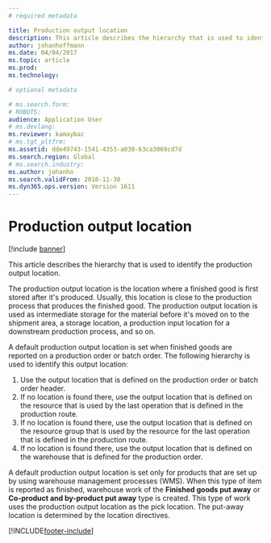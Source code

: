```yaml
---
# required metadata

title: Production output location
description: This article describes the hierarchy that is used to identify the production output location.
author: johanhoffmann
ms.date: 04/04/2017
ms.topic: article
ms.prod: 
ms.technology: 

# optional metadata

# ms.search.form: 
# ROBOTS: 
audience: Application User
# ms.devlang: 
ms.reviewer: kamaybac
# ms.tgt_pltfrm: 
ms.assetid: dde49743-1541-4353-a030-63ca3069cd7d
ms.search.region: Global
# ms.search.industry: 
ms.author: johanho
ms.search.validFrom: 2016-11-30
ms.dyn365.ops.version: Version 1611
---
```


# Production output location

[!include [banner](../includes/banner.md)]

This article describes the hierarchy that is used to identify the production output location.

The production output location is the location where a finished good is first stored after it's produced. Usually, this location is close to the production process that produces the finished good. The production output location is used as intermediate storage for the material before it's moved on to the shipment area, a storage location, a production input location for a downstream production process, and so on. 

A default production output location is set when finished goods are reported on a production order or batch order. The following hierarchy is used to identify this output location:

1. Use the output location that is defined on the production order or batch order header.
2. If no location is found there, use the output location that is defined on the resource that is used by the last operation that is defined in the production route.
3. If no location is found there, use the output location that is defined on the resource group that is used by the resource for the last operation that is defined in the production route.
4. If no location is found there, use the output location that is defined on the warehouse that is defined for the production order.

A default production output location is set only for products that are set up by using warehouse management processes (WMS). When this type of item is reported as finished, warehouse work of the **Finished goods put away** or **Co-product and by-product put away** type is created. This type of work uses the production output location as the pick location. The put-away location is determined by the location directives.


[!INCLUDE[footer-include](../../includes/footer-banner.md)]